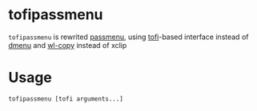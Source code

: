 # tofipassmenu
`tofipassmenu` is rewrited [passmenu][], using [tofi][]-based interface instead of [dmenu][] and [wl-copy][] instead of xclip 

# Usage

    tofipassmenu [tofi arguments...]

[tofi]: https://github.com/philj56/tofi
[passmenu]: https://github.com/cdown/passmenu 
[dmenu]:  http://tools.suckless.org/dmenu/
[wl-copy]: https://github.com/bugaevc/wl-clipboard
